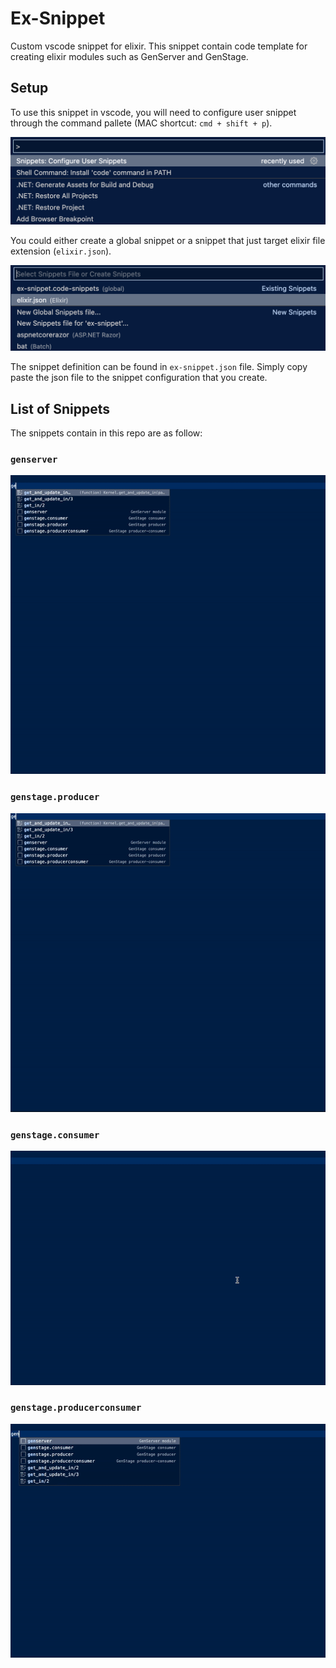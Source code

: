 # Ex-Snippet

Custom vscode snippet for elixir. This snippet contain code template for creating elixir modules such as GenServer and GenStage.

## Setup

To use this snippet in vscode, you will need to configure user snippet through the command pallete (MAC shortcut: `cmd + shift + p`).

![vscode-command-pallete](./imgs/vscode-cmd-pallete.png)

You could either create a global snippet or a snippet that just target elixir file extension (`elixir.json`).

![vscode-use-snippet](./imgs/vscode-snippet.png)

The snippet definition can be found in `ex-snippet.json` file. Simply copy paste the json file to the snippet configuration that you create.

## List of Snippets

The snippets contain in this repo are as follow:

### `genserver`

![genserver](./imgs/genserver.gif)

### `genstage.producer`

![genserver](./imgs/genstage-producer.gif)

### `genstage.consumer`

![genserver](./imgs/genstage-consumer.gif)

### `genstage.producerconsumer`

![genserver](./imgs/genstage-producerconsumer.gif)

